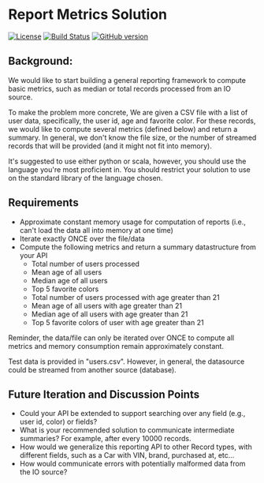 # Report Metrics Solution

[![License](https://img.shields.io/badge/License-Apache%202.0-blue.svg)](https://opensource.org/licenses/Apache-2.0)
[![Build Status](https://travis-ci.org/mslinn/hacker-rank.svg?branch=master)](https://travis-ci.org/mslinn/report-metrics)
[![GitHub version](https://badge.fury.io/gh/mslinn%2Fhacker-rank.svg)](https://badge.fury.io/gh/mslinn%2Freport-metrics)

## Background: 

We would like to start building a general reporting framework to compute basic metrics, such as median or total records processed from an IO source. 

To make the problem more concrete, We are given a CSV file with a list of user data, specifically, the user id, age and favorite color. For these records, we would like to compute several metrics (defined below) and return a summary. In general, we don't know the file size, or the number of streamed records that will be provided (and it might not fit into memory).

It's suggested to use either python or scala, however, you should use the language you're most proficient in. You should restrict your solution to use on the standard library of the language chosen.

## Requirements

- Approximate constant memory usage for computation of reports (i.e., can't load the data all into memory at one time)
- Iterate exactly ONCE over the file/data
- Compute the following metrics and return a summary datastructure from your API
  - Total number of users processed
  - Mean age of all users
  - Median age of all users
  - Top 5 favorite colors
  - Total number of users processed with age greater than 21
  - Mean age of all users with age greater than 21
  - Median age of all users with age greater than 21
  - Top 5 favorite colors of user with age greater than 21

Reminder, the data/file can only be iterated over ONCE to compute all metrics and memory consumption remain approximately constant.

Test data is provided in "users.csv". However, in general, the datasource could be streamed from another source (database).

## Future Iteration and Discussion Points

- Could your API be extended to support searching over any field (e.g., user id, color) or fields?
- What is your recommended solution to communicate intermediate summaries? For example, after every 10000 records.
- How would we generalize this reporting API to other Record types, with different fields, such as a Car with VIN, brand, purchased at, etc...
- How would communicate errors with potentially malformed data from the IO source?
  
